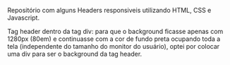 Repositório com alguns Headers responsiveis utilizando HTML, CSS e Javascript.

Tag header dentro da tag div: para que o background ficasse apenas com 1280px (80em) e continuasse com a cor de fundo preta ocupando toda a tela (independente do tamanho do monitor do usuário), optei por colocar uma div para ser o background da tag header.
